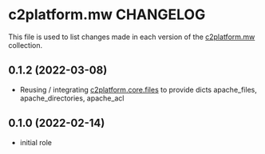 # c2platform.mw CHANGELOG

This file is used to list changes made in each version of the [c2platform.mw](https://github.com/c2platform/ansible-collection-mw) collection.

## 0.1.2 (2022-03-08)

* Reusing / integrating [c2platform.core.files](https://github.com/c2platform/ansible-collection-core/blob/master/roles/files) to provide dicts apache_files, apache_directories, apache_acl

## 0.1.0 (2022-02-14)

* initial role
